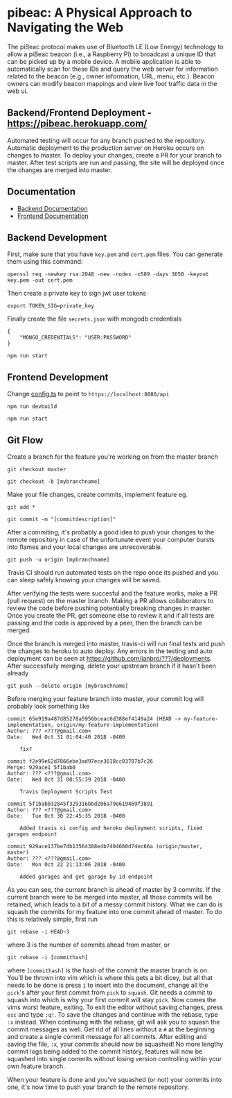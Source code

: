 # pibeac: A Physical Approach to Navigating the Web

The piBeac protocol makes use of Bluetooth LE (Low Energy) technology to allow a piBeac beacon (i.e., a Raspberry Pi) to broadcast a unique ID that can be picked up by a mobile device. A mobile application is able to automatically scan for these IDs and query the web server for information related to the beacon (e.g., owner information, URL, menu, etc.). Beacon owners can modify beacon mappings and view live foot traffic data in the web ui.


## Backend/Frontend Deployment - https://pibeac.herokuapp.com/
Automated testing will occur for any branch pushed to the repository. Automatic deployment to the production server on Heroku occurs on changes to master. To deploy your changes, create a PR for your branch to master. After test scripts are run and passing, the site will be deployed once the changes are merged into master.


## Documentation
- [Backend Documentation](./backend/)
- [Frontend Documentation](https://janbro.github.io/pibeac/)

## Backend Development
First, make sure that you have `key.pem` and `cert.pem` files. You can generate them using this command:

`openssl req -newkey rsa:2048 -new -nodes -x509 -days 3650 -keyout key.pem -out cert.pem`

Then create a private key to sign jwt user tokens

`export TOKEN_SIG=private_key`

Finally create the file `secrets.json` with mongodb credentials

```
{
    "MONGO_CREDENTIALS": "USER:PASSWORD"
}
```

`npm run start`

## Frontend Development
Change [config.ts](./frontend/src/app/helpers/config.ts) to point to `https://localhost:8080/api`

`npm run devbuild`

`npm run start`

## Git Flow
Create a branch for the feature you're working on from the master branch

`git checkout master`

`git checkout -b [mybranchname]`

Make your file changes, create commits, implement feature eg.

`git add *`

`git commit -m "[commitdescription]"`

After a commiting, it's probably a good idea to push your changes to the remote repository in case of the unfortunate event your computer bursts into flames and your local changes are unrecoverable.

`git push -u origin [mybranchname]`

Travis CI should run automated tests on the repo once its pushed and you can sleep safely knowing your changes will be saved.

After verifying the tests were succesful and the feature works, make a PR (pull request) on the master branch. Making a PR allows collaborators to review the code before pushing potentially breaking changes in master. Once you create the PR, get someone else to review it and if all tests are passing and the code is approved by a peer, then the branch can be merged.

Once the branch is merged into master, travis-ci will run final tests and push the changes to heroku to auto deploy. Any errors in the testing and auto deployment can be seen at https://github.com/janbro/???/deployments. After successfully merging, delete your upstream branch if it hasn't been already

`git push --delete origin [mybranchname]`

Before merging your feature branch into master, your commit log will probably look something like

```
commit 65e919a487d85278a5956bceac6d388ef4149a24 (HEAD -> my-feature-implementation, origin/my-feature-implementation)
Author: ??? <???@gmail.com>
Date:   Wed Oct 31 01:04:40 2018 -0400

    fix?

commit f2e99e62d7866ebe3ad97ece3618cc03787b7c26
Merge: 929ace1 5f1bab0
Author: ??? <???@gmail.com>
Date:   Wed Oct 31 00:55:39 2018 -0400

    Travis Deployment Scripts Test

commit 5f1bab032845f329316bbd206a79e619469f3891
Author: ??? <???@gmail.com>
Date:   Tue Oct 30 22:45:35 2018 -0400

    Added travis ci config and heroku deployment scripts, fixed garages endpoint

commit 929ace137be7db13564308e4b7404660d74ec66a (origin/master, master)
Author: ??? <???@gmail.com>
Date:   Mon Oct 22 21:13:06 2018 -0400

    Added garages and get garage by id endpoint
```

As you can see, the current branch is ahead of master by 3 commits. If the current branch were to be merged into master, all those commits will be retained, which leads to a bit of a messy commit history. What we can do is squash the commits for my feature into one commit ahead of master. To do this is relatively simple, first run 

`git rebase -i HEAD~3`

where 3 is the number of commits ahead from master, or 

`git rebase -i [commithash]`

where `[commithash]` is the hash of the commit the master branch is on. You'll be thrown into vim which is where this gets a bit dicey, but all that needs to be done is press `i` to insert into the document, change all the `pick`'s after your first commit from `pick` to `squash`. Git needs a commit to squash into which is why your first commit will stay `pick`. Now comes the vims worst feature, exiting. To exit the editor without saving changes, press `esc` and type `:q!`. To save the changes and continue with the rebase, type `:x` instead. When continuing with the rebase, git will ask you to squash the commit messages as well. Get rid of all lines without a `#` at the beginning and create a single commit message for all commits. After editing and saving the file, `:x`, your commits should now be squashed! No more lengthy commit logs being added to the commit history, features will now be squashed into single commits without losing version controlling within your own feature branch.

When your feature is done and you've squashed (or not) your commits into one, it's now time to push your branch to the remote repository.

